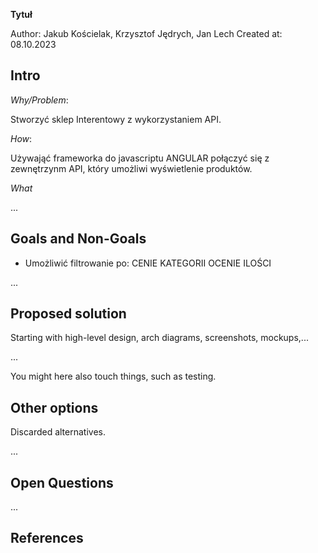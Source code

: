 **Tytuł**

Author: Jakub Kościelak, Krzysztof Jędrych, Jan Lech
Created at: 08.10.2023

## Intro

*Why/Problem*:

Stworzyć sklep Interentowy z wykorzystaniem API.

*How*:

Używająć frameworka do javascriptu ANGULAR połączyć się z zewnętrzynm API, który umożliwi wyświetlenie produktów.

*What*

...

## Goals and Non-Goals
- Umożliwić filtrowanie po:
CENIE
KATEGORII
OCENIE
ILOŚCI


...

## Proposed solution

Starting with high-level design, arch diagrams, screenshots, mockups,... 

...

You might here also touch things, such as testing.

## Other options

Discarded alternatives.

...

## Open Questions

...

## References
